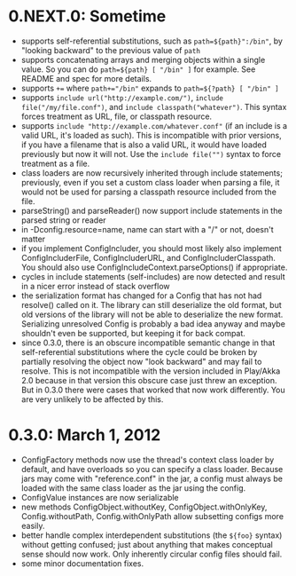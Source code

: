 # 0.NEXT.0: Sometime

 - supports self-referential substitutions, such as
   `path=${path}":/bin"`, by "looking backward" to the previous
   value of `path`
 - supports concatenating arrays and merging objects within a
   single value. So you can do `path=${path} [ "/bin" ]` for
   example. See README and spec for more details.
 - supports `+=` where `path+="/bin"` expands to `path=${?path}
   [ "/bin" ]`
 - supports `include url("http://example.com/")`, `include
   file("/my/file.conf")`, and `include classpath("whatever")`.
   This syntax forces treatment as URL, file, or classpath
   resource.
 - supports `include "http://example.com/whatever.conf"` (if an
   include is a valid URL, it's loaded as such). This is
   incompatible with prior versions, if you have a filename that
   is also a valid URL, it would have loaded previously but now
   it will not. Use the `include file("")` syntax to force
   treatment as a file.
 - class loaders are now recursively inherited through include
   statements; previously, even if you set a custom class loader
   when parsing a file, it would not be used for parsing a
   classpath resource included from the file.
 - parseString() and parseReader() now support include statements
   in the parsed string or reader
 - in -Dconfig.resource=name, name can start with a "/" or not,
   doesn't matter
 - if you implement ConfigIncluder, you should most likely also
   implement ConfigIncluderFile, ConfigIncluderURL, and
   ConfigIncluderClasspath. You should also use
   ConfigIncludeContext.parseOptions() if appropriate.
 - cycles in include statements (self-includes) are now detected
   and result in a nicer error instead of stack overflow
 - the serialization format has changed for a Config that has not
   had resolve() called on it. The library can still deserialize
   the old format, but old versions of the library will not be
   able to deserialize the new format. Serializing unresolved
   Config is probably a bad idea anyway and maybe shouldn't even
   be supported, but keeping it for back compat.
 - since 0.3.0, there is an obscure incompatible semantic change
   in that self-referential substitutions where the cycle could
   be broken by partially resolving the object now "look backward"
   and may fail to resolve. This is not incompatible with the
   version included in Play/Akka 2.0 because in that version this
   obscure case just threw an exception. But in 0.3.0 there
   were cases that worked that now work differently. You are very
   unlikely to be affected by this.

# 0.3.0: March 1, 2012

 - ConfigFactory methods now use the thread's context class loader
   by default, and have overloads so you can specify a class
   loader. Because jars may come with "reference.conf" in the jar,
   a config must always be loaded with the same class loader as
   the jar using the config.
 - ConfigValue instances are now serializable
 - new methods ConfigObject.withoutKey, ConfigObject.withOnlyKey,
   Config.withoutPath, Config.withOnlyPath allow subsetting
   configs more easily.
 - better handle complex interdependent substitutions (the
   `${foo}` syntax) without getting confused; just about anything
   that makes conceptual sense should now work. Only inherently
   circular config files should fail.
 - some minor documentation fixes.
